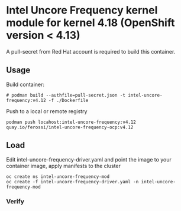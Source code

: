 # Intel Uncore Frequency kernel module for kernel 4.18 (OpenShift version < 4.13)

A pull-secret from Red Hat account is required to build this container.

## Usage

Build container:

```
# podman build --authfile=pull-secret.json -t intel-uncore-frequency:v4.12 -f ./Dockerfile
```

Push to a local or remote registry

```
podman push locahost:intel-uncore-frequency:v4.12 quay.io/ferossi/intel-uncore-frequency-ocp:v4.12
```

## Load

Edit intel-uncore-frequency-driver.yaml and point the image to your container image, apply manifests to the cluster

```
oc create ns intel-uncore-frequency-mod
oc create -f intel-uncore-frequency-driver.yaml -n intel-uncore-frequency-mod
```

### Verify


